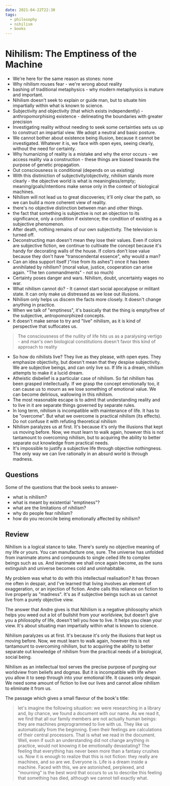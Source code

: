 ```yaml
---
date: 2021-04-22T22:30
tags: 
  - philosophy
  - nihilism
  - books
---
```


# Nihilism: The Emptiness of the Machine

- We're here for the same reason as stones: none
- Why nihilism rouses fear - we're wrong about reality
- bashing of traditional metaphysics - why modern metaphysics is mature and important.
- Nihilism doesn't seek to explain or guide man, but to situate him impartially within what is known to science.
- Subjectivity and objectivity (that which exists independently) - anthropomorphising existence - delineating the boundaries with greater precision
- Investigating reality without needing to seek some certainties sets us up to construct an impartial view. We adopt a neutral and basic posture.
- We cannot bother about existence being illusion, because it cannot be investigated. Whatever it is, we face with open eyes, seeing clearly, without the need for certainty.
- Why humanizing of reality is a mistake and why the error occurs - we access reality via a construction - these things are biased towards the purpose of genetic propagation.
- Out consciousness is conditional (depends on us existing)
- With this distiniction of subjectivity/objectivity, nihilism stands more clearly - the objective world is what is meaningless/empty; meaning/goals/intentions make sense only in the context of biological machines.
- Nihilism will not lead us to great discoveries; it'll only clear the path, so we can build a more coherent view of reality.
- there's no objective distinction between man and other things.
- the fact that something is subjective is not an objection to its significance, only a condition if existence; the condition of existing as a subjective phenomenon.
- After death, nothing remains of our own subjectivity. The television is turned off. 
- Deconstructing man doesn't mean they lose their values. Even if colors are subjective fiction, we continue to cultivate the concept because it's handy for decorating walls of the house. If colors don't lose value because they don't have "transcendental essence", why would a man?
- Can an idea support itself )"rise from its ashes") once it has been annihilated by nihilism? (moral value, justice, cooperation can arise again. "The ten commandments" - not so much)
- Certainty poses danger and wars. Nihilism, doubt, uncertainty wages no war.
- What nihilism cannot do? - It cannot start social apocalypse or militant state. It can only make us distressed as we lose out illusions.
- Nihilism only helps us discern the facts more closely. It doesn't change anything in practice.
- When we talk of "emptiness", it's basically that the thing is empty/free of the subjective, antropomorphized concepts.
- It doesn't make sense to try and "live" nihilism, as it is kind of perspective that suffocates us.  
> The consciousness of the nullity of life hits us as a paralysing vertigo - and man's own biological constitutions doesn't favor this kind of approach to reality
- So how do nihilists live? They live as they please, with open eyes. They emphasize objectivity, but doesn't mean that they despise subjectivity. We are subjective beings, and can only live so. If life is a dream, nihilism attempts to make it a lucid dream.
- Atheistic disbelief is a particular case of nihilism.
So fat nihilism has been grasped intellectually. If we grasp the concept emotionally too, it can cause us to mourn as we lose something of emotional value. We can become delirious, wallowing in this nihilism.
- The most reasonable escape is to admit that understanding reality and to live in it are separate things governed by separate rules.
- In long term, nihilism is incompatible with maintenance of life. It has to be "overcome". But what we overcome is practical nihilism (its effects). Do not confuse it with refuting theoretical nihilism
- Nihilism paralyzes us at first. It's because it's only the illusions that kept us moving before. Now, we must learn to walk again, however this is not tantamount to overcoming nihilism, but to acquiring the ability to better separate out knowledge from practical needs.
- It's impossible to justify a subjective life through objective nothingness. The only way we can live rationally in an absurd world is through madness.


## Questions

Some of the questions that the book seeks to answer-
- what is nihilism?
- what is meant by existential "emptiness"?
- what are the limitations of nihilism?
- why do people fear nihilism?
- how do you reconcile being emotionally affected by nihilism?

## Review

Nihilism is a logical stance to take. There's surely no objective meaning of my life or yours. You can manufacture one, sure. The universe has unfolded from inanimate atoms and compounds to single celled life to complex beings such as us. And inanimate we shall once again become, as the suns extinguish and universe becomes cold and uninhabitable.

My problem was what to do with this intellectual realisation? It has thrown me often in despair, and I've learned that living involves an element of exaggeration, or an injection of fiction. Andre calls this reliance on fiction to live properly as "madness". It's as if subjective beings such as us cannot live from a purely objective view.

The answer that Andre gives is that Nihilism is a negative philosophy which helps you weed out a lot of bullshit from your worldview, but doesn't give you a philosophy of life, doesn't tell you how to live. It helps you clean your view. It's about situating man impartially within what is known to science.

Nihilism paralyzes us at first. It's because it's only the illusions that kept us moving before. Now, we must learn to walk again, however this is not tantamount to overcoming nihilism, but to acquiring the ability to better separate out knowledge of nihilism from the practical needs of a biological, social being.

Nihilism as an intellectual tool serves the precise purpose of purging our worldview from beliefs and dogmas. But it is incompatible with life when you allow it to seep through into your emotional life. It causes only despair. We need some amount of fiction to live our lives and cannot allow nihilism to eliminate it from us.

The passage which gives a small flavour of the book's title:

>let's imagine the following situation: we were researching in a library and, by chance, we found a document with our name. As we read it, we find that all our family members are not actually human beings: they are machines preprogrammed to live with us. They like us automatically from the beginning. Even their feelings are calculations of their central processors. That is what we read in the document. Well, even if such an understanding did not change anything in practice, would not knowing it be emotionally devastating? The feeling that everything has never been more than a fantasy crushes us. Now it is enough to realize that this is not fiction: they really are machines, and so are we. Everyone is. Life is a dream inside a machine. Faced with this, we are astonished, perplexed, and "mourning" is the best word that occurs to us to describe this feeling that something has died, although we cannot tell exactly what.
